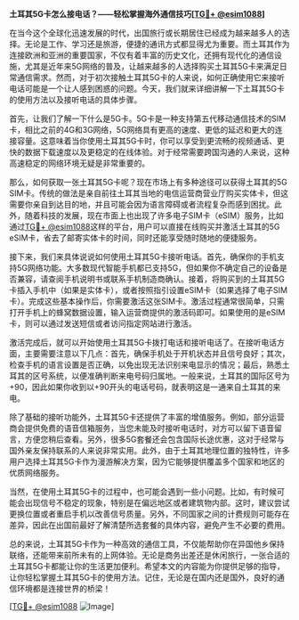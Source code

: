 **土耳其5G卡怎么接电话？——轻松掌握海外通信技巧[[TG💪+ @esim1088](https://t.me/s/esim1088)]**

在当今这个全球化迅速发展的时代，出国旅行或长期居住已经成为越来越多人的选择。无论是工作、学习还是旅游，便捷的通讯方式都显得尤为重要。而土耳其作为连接欧洲和亚洲的重要国家，不仅有着丰富的历史文化，还拥有现代化的通信设施，尤其是近年来5G网络的普及，让越来越多的人选择购买土耳其5G卡来满足日常通信需求。然而，对于初次接触土耳其5G卡的人来说，如何正确使用它来接听电话可能是一个让人感到困惑的问题。今天，我们就来详细讲解一下土耳其5G卡的使用方法以及接听电话的具体步骤。

首先，让我们了解一下什么是5G卡。5G卡是一种支持第五代移动通信技术的SIM卡，相比之前的4G和3G网络，5G网络具有更高的速度、更低的延迟和更大的连接容量。这意味着当你使用土耳其5G卡时，你可以享受到更流畅的视频通话、更快的数据下载速度以及更稳定的在线体验。对于经常需要跨国沟通的人来说，这种高速稳定的网络环境无疑是非常重要的。

那么，如何获取一张土耳其5G卡呢？现在市场上有多种途径可以获得土耳其的5G SIM卡。传统的做法是亲自前往土耳其当地的电信运营商营业厅购买实体卡，但这需要你亲自到达目的地，并且可能会因为语言障碍或者流程复杂而感到困扰。此外，随着科技的发展，现在市面上也出现了许多电子SIM卡（eSIM）服务，比如通过[TG💪+ @esim1088](https://t.me/s/esim1088)这样的平台，用户可以直接在线购买并激活土耳其的5G eSIM卡，省去了邮寄实体卡的时间，同时还能享受随时随地的便捷服务。

接下来，我们来具体说说如何使用土耳其5G卡接听电话。首先，确保你的手机支持5G网络功能。大多数现代智能手机都已支持5G，但如果你不确定自己的设备是否兼容，请查阅手机说明书或联系手机制造商确认。接着，将购买到的土耳其5G卡插入手机中（如果是实体卡），或者按照指引设置eSIM卡（如果选择了电子SIM卡）。完成这些基本操作后，你需要激活这张SIM卡。激活过程通常很简单，只需打开手机上的蜂窝数据设置，输入运营商提供的激活码即可。如果使用的是eSIM卡，则可以通过发送短信或者访问指定网站进行激活。

激活完成后，就可以开始使用土耳其5G卡拨打电话和接听电话了。在接听电话方面，主要需要注意以下几点：首先，确保手机处于开机状态并且信号良好；其次，检查手机的语言设置是否正确，以免出现无法识别来电显示的情况；最后，熟悉土耳其的区号系统，以便准确判断来电号码归属地。一般来说，土耳其的国际区号为+90，因此如果你收到以+90开头的电话号码，就表明这是一通来自土耳其的来电。

除了基础的接听功能外，土耳其5G卡还提供了丰富的增值服务。例如，部分运营商会提供免费的语音信箱服务，当您未能及时接听电话时，对方可以留下语音留言，方便您稍后查看。另外，很多5G套餐还会包含国际长途优惠，这对于经常与国外亲友保持联系的人来说非常实用。此外，由于土耳其地理位置的独特性，许多用户选择土耳其5G卡作为漫游解决方案，因为它能够提供覆盖多个国家和地区的优质网络服务。

当然，在使用土耳其5G卡的过程中，也可能会遇到一些小问题。比如，有时候可能会出现信号不稳定的现象，特别是在偏远地区或者建筑物内部。这时，建议尝试更换位置或者重启手机以改善信号质量。另外，不同国家之间的计费规则可能存在差异，因此在出国前最好了解清楚所选套餐的具体内容，避免产生不必要的费用。

总的来说，土耳其5G卡作为一种高效的通信工具，不仅能帮助你在异国他乡保持联络，还能带来前所未有的上网体验。无论是商务出差还是休闲旅行，一张合适的土耳其5G卡都能让你的生活更加便利。希望本文的内容能为你提供足够的指导，让你轻松掌握土耳其5G卡的使用方法。记住，无论是在国内还是国外，良好的通信环境都是连接世界的桥梁！

[[TG💪+ @esim1088](https://t.me/s/esim1088) ![Image](https://i.postimg.cc/4NQfJmqS/Snipaste-2025-05-13-00-14-12.png)]
